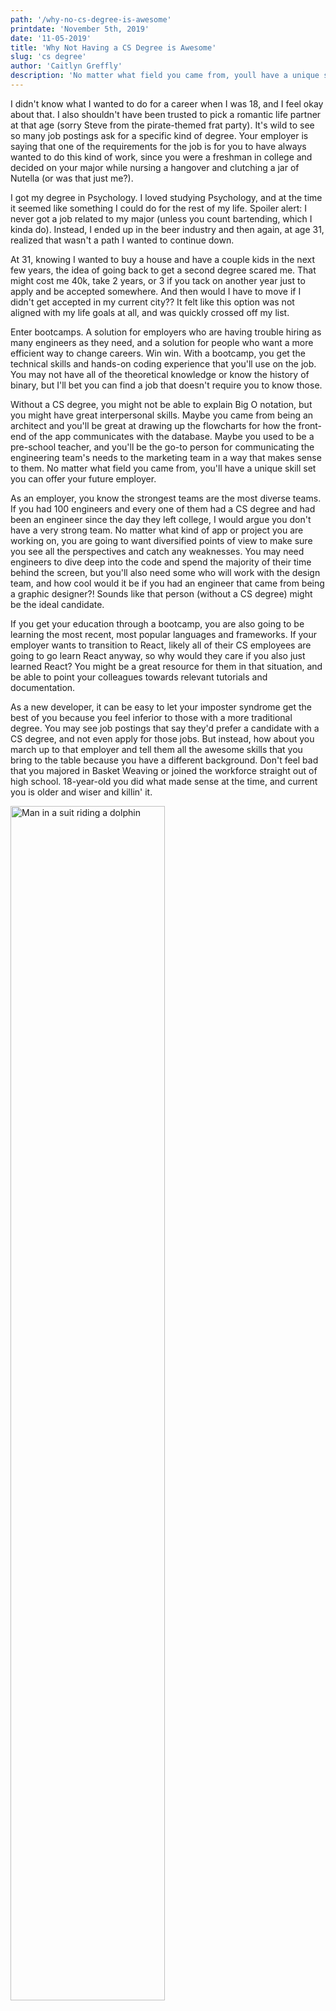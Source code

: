 ```yaml
---
path: '/why-no-cs-degree-is-awesome'
printdate: 'November 5th, 2019'
date: '11-05-2019'
title: 'Why Not Having a CS Degree is Awesome'
slug: 'cs degree'
author: 'Caitlyn Greffly'
description: 'No matter what field you came from, youll have a unique skill set you can offer your future employer.'
---
```


I didn't know what I wanted to do for a career when I was 18, and I feel okay about that. I also shouldn't have been trusted to pick a romantic life partner at that age (sorry Steve from the pirate-themed frat party). It's wild to see so many job postings ask for a specific kind of degree. Your employer is saying that one of the requirements for the job is for you to have always wanted to do this kind of work, since you were a freshman in college and decided on your major while nursing a hangover and clutching a jar of Nutella (or was that just me?).

I got my degree in Psychology. I loved studying Psychology, and at the time it seemed like something I could do for the rest of my life. Spoiler alert: I never got a job related to my major (unless you count bartending, which I kinda do). Instead, I ended up in the beer industry and then again, at age 31, realized that wasn't a path I wanted to continue down.

At 31, knowing I wanted to buy a house and have a couple kids in the next few years, the idea of going back to get a second degree scared me. That might cost me 40k, take 2 years, or 3 if you tack on another year just to apply and be accepted somewhere. And then would I have to move if I didn't get accepted in my current city?? It felt like this option was not aligned with my life goals at all, and was quickly crossed off my list.

Enter bootcamps. A solution for employers who are having trouble hiring as many engineers as they need, and a solution for people who want a more efficient way to change careers. Win win. With a bootcamp, you get the technical skills and hands-on coding experience that you'll use on the job. You may not have all of the theoretical knowledge or know the history of binary, but I'll bet you can find a job that doesn't require you to know those.

Without a CS degree, you might not be able to explain Big O notation, but you might have great interpersonal skills. Maybe you came from being an architect and you'll be great at drawing up the flowcharts for how the front-end of the app communicates with the database. Maybe you used to be a pre-school teacher, and you'll be the go-to person for communicating the engineering team's needs to the marketing team in a way that makes sense to them. No matter what field you came from, you'll have a unique skill set you can offer your future employer.

As an employer, you know the strongest teams are the most diverse teams. If you had 100 engineers and every one of them had a CS degree and had been an engineer since the day they left college, I would argue you don't have a very strong team. No matter what kind of app or project you are working on, you are going to want diversified points of view to make sure you see all the perspectives and catch any weaknesses. You may need engineers to dive deep into the code and spend the majority of their time behind the screen, but you'll also need some who will work with the design team, and how cool would it be if you had an engineer that came from being a graphic designer?! Sounds like that person (without a CS degree) might be the ideal candidate.

If you get your education through a bootcamp, you are also going to be learning the most recent, most popular languages and frameworks. If your employer wants to transition to React, likely all of their CS employees are going to go learn React anyway, so why would they care if you also just learned React? You might be a great resource for them in that situation, and be able to point your colleagues towards relevant tutorials and documentation.

As a new developer, it can be easy to let your imposter syndrome get the best of you because you feel inferior to those with a more traditional degree. You may see job postings that say they'd prefer a candidate with a CS degree, and not even apply for those jobs. But instead, how about you march up to that employer and tell them all the awesome skills that you bring to the table because you have a different background. Don't feel bad that you majored in Basket Weaving or joined the workforce straight out of high school. 18-year-old you did what made sense at the time, and current you is older and wiser and killin' it.

<img align="center" width="70%" src="https://media.giphy.com/media/3osxY3V7tDf01wyFNK/giphy.gif" alt="Man in a suit riding a dolphin"/>
